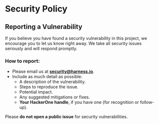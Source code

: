 # Security Policy

## Reporting a Vulnerability

If you believe you have found a security vulnerability in this project, we encourage you to let us know right away. We take all security issues seriously and will respond promptly.

### How to report:

- Please email us at **security@harness.io**.
- Include as much detail as possible:
  - A description of the vulnerability.
  - Steps to reproduce the issue.
  - Potential impact.
  - Any suggested mitigations or fixes.
  - **Your HackerOne handle**, if you have one (for recognition or follow-up).

Please **do not open a public issue** for security vulnerabilities.